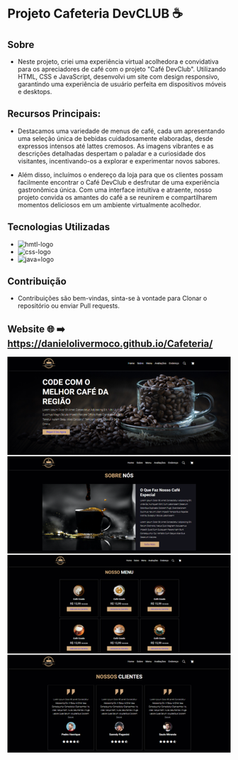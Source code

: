 # Projeto Cafeteria DevCLUB ☕

## Sobre

* Neste projeto, criei uma experiência virtual acolhedora e convidativa para os apreciadores de café com o projeto "Café DevClub". Utilizando HTML, CSS e JavaScript, desenvolvi um site com design responsivo, garantindo uma experiência de usuário perfeita em dispositivos móveis e desktops. 

## Recursos Principais:
  
* Destacamos uma variedade de menus de café, cada um apresentando uma seleção única de bebidas cuidadosamente elaboradas, desde expressos intensos até lattes cremosos. As imagens vibrantes e as descrições detalhadas despertam o paladar e a curiosidade dos visitantes, incentivando-os a explorar e experimentar novos sabores.

* Além disso, incluímos o endereço da loja para que os clientes possam facilmente encontrar o Café DevClub e desfrutar de uma experiência gastronômica única. Com uma interface intuitiva e atraente, nosso projeto convida os amantes do café a se reunirem e compartilharem momentos deliciosos em um ambiente virtualmente acolhedor. 

## Tecnologias Utilizadas 
    
* <img src="https://img.shields.io/badge/HTML5-E34F26?style=for-the-badge&logo=html5&logoColor=white" alt="hmtl-logo"> 
* <img src="https://img.shields.io/badge/CSS3-1572B6?style=for-the-badge&logo=css3&logoColor=white" alt="css-logo">
* <img src="https://img.shields.io/badge/JavaScript-323330?style=for-the-badge&logo=javascript&logoColor=F7DF1E" alt="java=logo">

## Contribuição

* Contribuições são bem-vindas, sinta-se à vontade para Clonar o repositório ou enviar Pull requests.

## Website 🌐 ➡️ https://danielolivermoco.github.io/Cafeteria/

<img src="./img/projeto-cafe-1.png">
<img src="./img/projeto-cafe-2.png">
<img src="./img/projeto-cafe-3.png">
<img src="./img/projeto-cafe-4.png">
